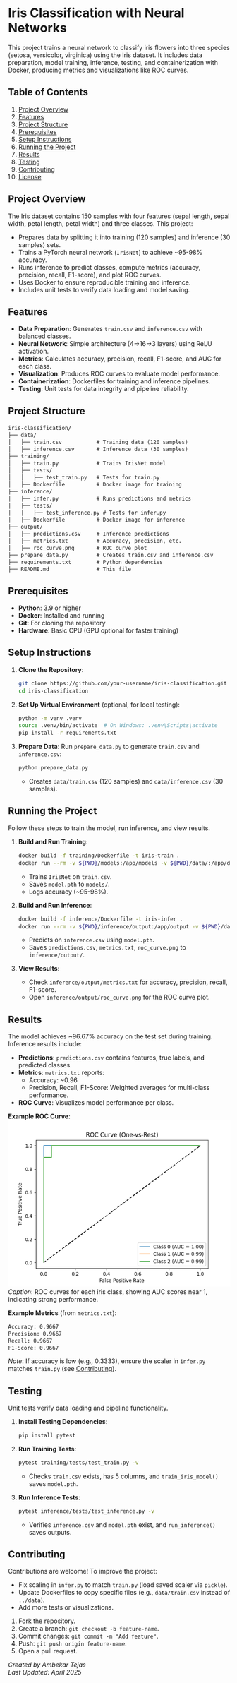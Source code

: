 # Iris Classification with Neural Networks

This project trains a neural network to classify iris flowers into three species (setosa, versicolor, virginica) using the Iris dataset. It includes data preparation, model training, inference, testing, and containerization with Docker, producing metrics and visualizations like ROC curves.

## Table of Contents
1. [Project Overview](#project-overview)
2. [Features](#features)
3. [Project Structure](#project-structure)
4. [Prerequisites](#prerequisites)
5. [Setup Instructions](#setup-instructions)
6. [Running the Project](#running-the-project)
7. [Results](#results)
8. [Testing](#testing)
9. [Contributing](#contributing)
10. [License](#license)

## Project Overview
The Iris dataset contains 150 samples with four features (sepal length, sepal width, petal length, petal width) and three classes. This project:
- Prepares data by splitting it into training (120 samples) and inference (30 samples) sets.
- Trains a PyTorch neural network (`IrisNet`) to achieve ~95-98% accuracy.
- Runs inference to predict classes, compute metrics (accuracy, precision, recall, F1-score), and plot ROC curves.
- Uses Docker to ensure reproducible training and inference.
- Includes unit tests to verify data loading and model saving.

## Features
- **Data Preparation**: Generates `train.csv` and `inference.csv` with balanced classes.
- **Neural Network**: Simple architecture (4→16→3 layers) using ReLU activation.
- **Metrics**: Calculates accuracy, precision, recall, F1-score, and AUC for each class.
- **Visualization**: Produces ROC curves to evaluate model performance.
- **Containerization**: Dockerfiles for training and inference pipelines.
- **Testing**: Unit tests for data integrity and pipeline reliability.

## Project Structure
```
iris-classification/
├── data/
│   ├── train.csv           # Training data (120 samples)
│   ├── inference.csv       # Inference data (30 samples)
├── training/
│   ├── train.py            # Trains IrisNet model
│   ├── tests/
│   │   ├── test_train.py   # Tests for train.py
│   ├── Dockerfile          # Docker image for training
├── inference/
│   ├── infer.py            # Runs predictions and metrics
│   ├── tests/
│   │   ├── test_inference.py # Tests for infer.py
│   ├── Dockerfile          # Docker image for inference
├── output/
│   ├── predictions.csv     # Inference predictions
│   ├── metrics.txt         # Accuracy, precision, etc.
│   ├── roc_curve.png       # ROC curve plot
├── prepare_data.py         # Creates train.csv and inference.csv
├── requirements.txt        # Python dependencies
├── README.md               # This file
```

## Prerequisites
- **Python**: 3.9 or higher
- **Docker**: Installed and running
- **Git**: For cloning the repository
- **Hardware**: Basic CPU (GPU optional for faster training)

## Setup Instructions
1. **Clone the Repository**:
   ```bash
   git clone https://github.com/your-username/iris-classification.git
   cd iris-classification
   ```

2. **Set Up Virtual Environment** (optional, for local testing):
   ```bash
   python -m venv .venv
   source .venv/bin/activate  # On Windows: .venv\Scripts\activate
   pip install -r requirements.txt
   ```

3. **Prepare Data**:
   Run `prepare_data.py` to generate `train.csv` and `inference.csv`:
   ```bash
   python prepare_data.py
   ```
   - Creates `data/train.csv` (120 samples) and `data/inference.csv` (30 samples).

## Running the Project
Follow these steps to train the model, run inference, and view results.

1. **Build and Run Training**:
   ```bash
   docker build -f training/Dockerfile -t iris-train .
   docker run --rm -v ${PWD}/models:/app/models -v ${PWD}/data/:/app/data iris-train
   ```
   - Trains `IrisNet` on `train.csv`.
   - Saves `model.pth` to `models/`.
   - Logs accuracy (~95-98%).

2. **Build and Run Inference**:
   ```bash
   docker build -f inference/Dockerfile -t iris-infer .
   docker run --rm -v ${PWD}/inference/output:/app/output -v ${PWD}/data:/app/data iris-infer
   ```
   - Predicts on `inference.csv` using `model.pth`.
   - Saves `predictions.csv`, `metrics.txt`, `roc_curve.png` to `inference/output/`.

3. **View Results**:
   - Check `inference/output/metrics.txt` for accuracy, precision, recall, F1-score.
   - Open `inference/output/roc_curve.png` for the ROC curve plot.

## Results
The model achieves ~96.67% accuracy on the test set during training. Inference results include:

- **Predictions**: `predictions.csv` contains features, true labels, and predicted classes.
- **Metrics**: `metrics.txt` reports:
  - Accuracy: ~0.96
  - Precision, Recall, F1-Score: Weighted averages for multi-class performance.
- **ROC Curve**: Visualizes model performance per class.

**Example ROC Curve**:
![ROC Curve](inference/output/roc_curve.png)
*Caption*: ROC curves for each iris class, showing AUC scores near 1, indicating strong performance.

**Example Metrics** (from `metrics.txt`):
```
Accuracy: 0.9667
Precision: 0.9667
Recall: 0.9667
F1-Score: 0.9667
```

*Note*: If accuracy is low (e.g., 0.3333), ensure the scaler in `infer.py` matches `train.py` (see [Contributing](#contributing)).

## Testing
Unit tests verify data loading and pipeline functionality.

1. **Install Testing Dependencies**:
   ```bash
   pip install pytest
   ```

2. **Run Training Tests**:
   ```bash
   pytest training/tests/test_train.py -v
   ```
   - Checks `train.csv` exists, has 5 columns, and `train_iris_model()` saves `model.pth`.

3. **Run Inference Tests**:
   ```bash
   pytest inference/tests/test_inference.py -v
   ```
   - Verifies `inference.csv` and `model.pth` exist, and `run_inference()` saves outputs.

## Contributing
Contributions are welcome! To improve the project:
- Fix scaling in `infer.py` to match `train.py` (load saved scaler via `pickle`).
- Update Dockerfiles to copy specific files (e.g., `data/train.csv` instead of `../data`).
- Add more tests or visualizations.

1. Fork the repository.
2. Create a branch: `git checkout -b feature-name`.
3. Commit changes: `git commit -m "Add feature"`.
4. Push: `git push origin feature-name`.
5. Open a pull request.


*Created by Ambekar Tejas*  
*Last Updated: April 2025*


